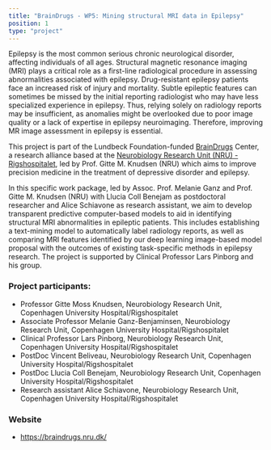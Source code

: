 ```yaml
---
title: "BrainDrugs - WP5: Mining structural MRI data in Epilepsy"
position: 1
type: "project"
---
```


<p>
Epilepsy is the most common serious chronic neurological disorder, affecting individuals of all ages. Structural magnetic resonance imaging (MRI) plays a critical role as a first-line radiological procedure in assessing abnormalities associated with epilepsy.
Drug-resistant epilepsy patients face an increased risk of injury and mortality. Subtle epileptic features can sometimes be missed by the initial reporting radiologist who may have less specialized experience in epilepsy. Thus, relying solely on radiology reports may be insufficient, as anomalies might be overlooked due to poor image quality or a lack of expertise in epilepsy neuroimaging. Therefore, improving MR image assessment in epilepsy is essential.

This project is part of the Lundbeck Foundation-funded [BrainDrugs]("https://braindrugs.nru.dk/") Center, a research alliance based at the [Neurobiology Research Unit (NRU) - Rigshospitalet](https://nru.dk/index.php), led by Prof. Gitte M. Knudsen (NRU) which aims to improve precision medicine in the treatment of depressive disorder and epilepsy. 

In this specific work package, led by Assoc. Prof. Melanie Ganz and Prof. Gitte M. Knudsen (NRU) with Llucia Coll Benejam as postdoctoral researcher and Alice Schiavone as research assistant, we aim to develop transparent predictive computer-based models to aid in identifying structural MRI abnormalities in epileptic patients. This includes establishing a text-mining model to automatically label radiology reports, as well as comparing MRI features identified by our deep learning image-based model proposal with the outcomes of existing task-specific methods in epilepsy research. The project is supported by Clinical Professor Lars Pinborg and his group.
</p>

<h3>Project participants:</h3>
<ul>
  <li>Professor Gitte Moss Knudsen, Neurobiology Research Unit, Copenhagen University Hospital/Rigshospitalet </li>
  <li>Associate Professor Melanie Ganz-Benjaminsen, Neurobiology Research Unit, Copenhagen University Hospital/Rigshospitalet</li>
  <li>Clinical Professor Lars Pinborg, Neurobiology Research Unit, Copenhagen University Hospital/Rigshospitalet</li>
  <li>PostDoc Vincent Beliveau, Neurobiology Research Unit, Copenhagen University Hospital/Rigshospitalet</li>
  <li>PostDoc Llucia Coll Benejam, Neurobiology Research Unit, Copenhagen University Hospital/Rigshospitalet</li>
  <li>Research assistant Alice Schiavone, Neurobiology Research Unit, Copenhagen University Hospital/Rigshospitalet</li>
</ul>

<h3>Website</h3>
<ul>
  <li><a href="https://braindrugs.nru.dk/">https://braindrugs.nru.dk/</a>
  </li>
</ul>


